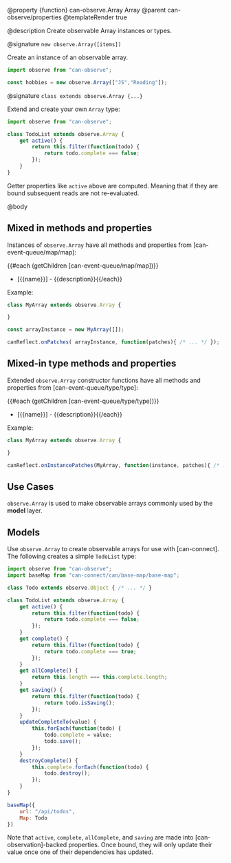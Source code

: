 @property {function} can-observe.Array Array
@parent can-observe/properties
@templateRender true

@description Create observable Array instances or types.

@signature `new observe.Array([items])`

Create an instance of an observable array.

```javascript
import observe from "can-observe";

const hobbies = new observe.Array(["JS","Reading"]);
```

@signature `class extends observe.Array {...}`

Extend and create your own `Array` type:

```javascript
import observe from "can-observe";

class TodoList extends observe.Array {
    get active() {
        return this.filter(function(todo) {
            return todo.complete === false;
        });
    }
}
```

Getter properties like `active` above are computed. Meaning that if they are bound
subsequent reads are not re-evaluated.



@body

## Mixed in methods and properties

Instances of `observe.Array` have all methods and properties from
[can-event-queue/map/map]:

{{#each (getChildren [can-event-queue/map/map])}}
- [{{name}}] - {{description}}{{/each}}

Example:

```javascript
class MyArray extends observe.Array {

}

const arrayInstance = new MyArray([]);

canReflect.onPatches( arrayInstance, function(patches){ /* ... */ });
```


## Mixed-in type methods and properties

Extended `observe.Array` constructor functions have all methods and properties from
[can-event-queue/type/type]:

{{#each (getChildren [can-event-queue/type/type])}}
- [{{name}}] - {{description}}{{/each}}

Example:

```javascript
class MyArray extends observe.Array {

}

canReflect.onInstancePatches(MyArray, function(instance, patches){ /* ... */ });
```

## Use Cases

`observe.Array` is used to make observable arrays commonly used by the __model__ layer.


## Models

Use `observe.Array` to create observable arrays for use
with [can-connect]. The following creates a simple `TodoList` type:

```javascript
import observe from "can-observe";
import baseMap from "can-connect/can/base-map/base-map";

class Todo extends observe.Object { /* ... */ }

class TodoList extends observe.Array {
    get active() {
        return this.filter(function(todo) {
            return todo.complete === false;
        });
    }
    get complete() {
        return this.filter(function(todo) {
            return todo.complete === true;
        });
    }
    get allComplete() {
        return this.length === this.complete.length;
    }
    get saving() {
        return this.filter(function(todo) {
            return todo.isSaving();
        });
    }
    updateCompleteTo(value) {
        this.forEach(function(todo) {
            todo.complete = value;
            todo.save();
        });
    }
    destroyComplete() {
        this.complete.forEach(function(todo) {
            todo.destroy();
        });
    }
}

baseMap({
    url: "/api/todos",
    Map: Todo
})
```

Note that `active`, `complete`, `allComplete`, and `saving` are made into [can-observation]-backed
properties.  Once bound, they will only update their value once one of their dependencies has updated.
